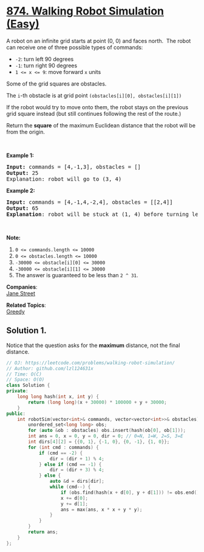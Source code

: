 # [874. Walking Robot Simulation (Easy)](https://leetcode.com/problems/walking-robot-simulation/)

<p>A robot on an infinite grid starts at point (0, 0) and faces north.&nbsp; The robot can receive one of three possible types of commands:</p>

<ul>
	<li><code>-2</code>: turn left 90 degrees</li>
	<li><code>-1</code>: turn right 90 degrees</li>
	<li><code>1 &lt;= x &lt;= 9</code>: move forward <code>x</code> units</li>
</ul>

<p>Some of the grid squares are obstacles.&nbsp;</p>

<p>The <code>i</code>-th obstacle is at grid point <code>(obstacles[i][0], obstacles[i][1])</code></p>

<p>If the robot would try to move onto them, the robot stays on the previous grid square instead (but still continues following the rest of the route.)</p>

<p>Return the <strong>square</strong> of the maximum Euclidean distance that the robot will be from the origin.</p>

<p>&nbsp;</p>

<p><strong>Example 1:</strong></p>

<pre><strong>Input: </strong>commands = <span id="example-input-1-1">[4,-1,3]</span>, obstacles = <span id="example-input-1-2">[]</span>
<strong>Output: </strong><span id="example-output-1">25</span>
<span>Explanation: </span>robot will go to (3, 4)
</pre>

<div>
<p><strong>Example 2:</strong></p>

<pre><strong>Input: </strong>commands = <span id="example-input-2-1">[4,-1,4,-2,4]</span>, obstacles = <span id="example-input-2-2">[[2,4]]</span>
<strong>Output: </strong><span id="example-output-2">65</span>
<strong>Explanation</strong>: robot will be stuck at (1, 4) before turning left and going to (1, 8)
</pre>
</div>

<p>&nbsp;</p>

<p><strong>Note:</strong></p>

<ol>
	<li><code>0 &lt;= commands.length &lt;= 10000</code></li>
	<li><code>0 &lt;= obstacles.length &lt;= 10000</code></li>
	<li><code>-30000 &lt;= obstacle[i][0] &lt;= 30000</code></li>
	<li><code>-30000 &lt;= obstacle[i][1] &lt;= 30000</code></li>
	<li>The answer is guaranteed to be less than <code>2 ^ 31</code>.</li>
</ol>


**Companies**:  
[Jane Street](https://leetcode.com/company/jane-street)

**Related Topics**:  
[Greedy](https://leetcode.com/tag/greedy/)

## Solution 1.

Notice that the question asks for the **maximum** distance, not the final distance.

```cpp
// OJ: https://leetcode.com/problems/walking-robot-simulation/
// Author: github.com/lzl124631x
// Time: O(C)
// Space: O(O)
class Solution {
private:
    long long hash(int x, int y) {
        return (long long)(x + 30000) * 100000 + y + 30000;
    }
public:
    int robotSim(vector<int>& commands, vector<vector<int>>& obstacles) {
        unordered_set<long long> obs;
        for (auto &ob : obstacles) obs.insert(hash(ob[0], ob[1]));
        int ans = 0, x = 0, y = 0, dir = 0; // 0=N, 1=W, 2=S, 3=E
        int dirs[4][2] = {{0, 1}, {-1, 0}, {0, -1}, {1, 0}};
        for (int cmd : commands) {
            if (cmd == -2) {
                dir = (dir + 1) % 4;
            } else if (cmd == -1) {
                dir = (dir + 3) % 4;
            } else {
                auto &d = dirs[dir];
                while (cmd--) {
                    if (obs.find(hash(x + d[0], y + d[1])) != obs.end()) break;
                    x += d[0];
                    y += d[1];
                    ans = max(ans, x * x + y * y);
                }
            }
        }
        return ans;
    }
};
```
